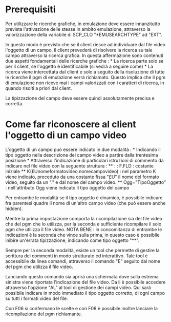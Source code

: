# Prerequisiti

Per utilizzare le ricerche grafiche, in emulazione deve essere innanzitutto prevista l'attivazione delle stesse in ambito emulazione, attraverso la valorizzazione della variabile di SCP_CLO "\*EMUSEARCHTYPE" ad "EXT".

In questo modo è previsto che se il client riesce ad individuare dal file video l'oggetto di un campo, il client prevederà di risolvere la ricerca su tale campo attraverso la ricerca grafica.
In questa affermazione sono contenuti due aspetti fondamentali delle ricerche grafiche : 
\* La ricerca parte solo se per il client, se l'oggetto è identificabile (si vedrà a seguire come)
\* La ricerca viene intercettata dal client e solo a seguito della risoluzione di tutte le ricerche il pgm di emulazione verrà richiamato. Questo implica che il pgm di emulazione non riceve mai i campi valorizzati con i caratteri di ricerca, in quando risolti a priori dal client.

La tipizzazione del campo deve essere quindi assolutamente precisa e corretta.

# Come far riconoscere al client l'oggetto di un campo video

L'oggetto di un campo può essere indicato in due modalità : 
\* Indicando il tipo oggetto nella descrizione del campo video a partire dalla trentesima posizione
\* Attraverso l'indicazione di particolari istruzioni di commento da indicare nel file video con la seguente struttura : 
\*\*  :  : F.FLD :  costante iniziale
\*\* K(£Unomeformatovideo.nomecampovideo) :  nel parametro K viene indicato, preceduto da una costante fissa "£U" il nome del formato video, seguito da un "." e dal nome del campo video.
\*\* Ogg="TipoOggetto" :  nell'attributo Ogg viene indicato il tipo oggetto del campo

Per entrambe le modalità se il tipo oggetto è dinamico, è possibile indicare fra parentesi quadre il nome di un'altro campo video (che può essere anche hidden).

Mentre la prima impostazione comporta la ricompilazione sia del file video che del pgm che lo utilizza, per la seconda è sufficiente ricompilare il solo pgm che utilizza il file video.
NOTA BENE :  in concomitanza di entrambe le indicazioni è la seconda che vince sulla prima, in questo caso è possibile inibire un'errata tipizzazione, indicando come tipo oggetto "\*\*".

Sempre per la seconda modalità, esiste un tool che permette di gestire la scrittura dei commenti in modo strutturato ed interattivo. Tale tool è accessibile da linea comandi, attraverso il comando "E" seguito dal nome del pgm che utilizza il file video.

Lanciando questo comando sia aprirà una schermata dove sulla estrema sinistra viene riportata l'indicazione del file video. Da li è possibile accedere attraverso l'opzione "AL" al tool di gestione dei campi video. Qui sarà possibile indicare in modo immediato il tipo oggetto corretto, di ogni campo su tutti i formati video del file.

Con F06 si confermano le scelte e con F08 è possibile inoltre lanciare la ricompilazione del pgm richiamante.

